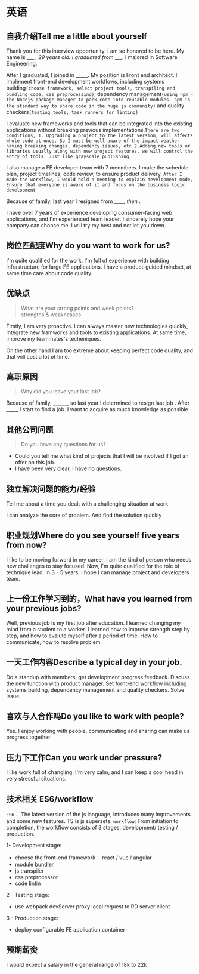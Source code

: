 # 英语

## 自我介绍Tell me a little about yourself

Thank you for this interview opportunity. I am so honored to be here. My name is \_\_\_ _, 29 years old. I graduated from_ \_\_\_. I majored in Software Engineering.

After I graduated, I joined in \_\_\_\_\_. My position is Front end architect. I implement front-end development workflows, including systems building`(choose framework, select project tools, transpiling and bundling code, css preprocessing)`, dependency management`(using npm - the Nodejs package manager to pack code into reusable modules. npm is the standard way to share code in the huge js community)` and quality checkers`(testing tools, task runners for linting)`

I evaluate new frameworks and tools that can be integrated into the existing applications without breaking previous implementations.`There are two conditions, 1. Upgrading a project to the latest version, will affects whole code at once. So I must be well aware of the impact weather having breaking changes, dependency issues, etc 2.Adding new tools or libraries usually along with new project features, we will control the entry of tools. Just like grayscale publishing`

I also manage a FE developer team with 7 menmbers. I make the schedule plan, project timelines, code review, to ensure product delivery. `After I made the workflow, I would hold a meeting to explain development mode, Ensure that everyone is aware of it and focus on the business logic development`

Because of family, last year I resigned from \_\_\_\__, then_ .

I have over 7 years of experience developing consumer-facing web applications, and I'm experienced team leader. I sincerely hope your company can choose me. I will try my best and not let you down.

## 岗位匹配度Why do you want to work for us?

I'm quite qualified for the work. I'm full of experience with building infrastructure for large FE applications. I have a product-guided mindset, at same time care about code quality.

## 优缺点

> What are your strong points and week points?   
>  strengths & weaknesses

Firstly, I am very proactive. I can always master new technologies quickly, Integrate new framworks and tools to existing applications. At same time, improve my teammates's techeniques.

On the other hand I am too extreme about keeping perfect code quality, and that will cost a lot of time.

## 离职原因

> Why did you leave your last job?

Because of family, \_\_\_\_\_\_, so last year I determined to resign last job . After \_\_\_\_\_ I start to find a job. I want to acquire as much knowledge as possible.

## 其他公司问题

> Do you have any questions for us?

* Could you tell me what kind of projects that I will be involved if I got an offer on this job.
* I have been very clear, I have no questions.

## 独立解决问题的能力/经验

Tell me about a time you dealt with a challenging situation at work.

I can analyze the core of problem. And find the solution quickly

## 职业规划Where do you see yourself five years from now?

I like to be moving forward in my career. I am the kind of person who needs new challenges to stay focused. Now, I'm quite qualified for the role of technique lead. In 3 - 5 years, I hope I can manage project and developers team.

## 上一份工作学习到的，What have you learned from your previous jobs?

Well, previous job is my first job after education. I learned changing my mind from a student to a worker. I learned how to improve strength step by step, and how to evalute myself after a period of time. How to communicate, how to resolve problem.

## 一天工作内容Describe a typical day in your job.

Do a standup with members, get development progress feedback. Discuss the new function with product manager. Set fornt-end workflow including systems building, dependency management and quality checkers. Solve issue.

## 喜欢与人合作吗Do you like to work with people?

Yes. I enjoy working with people, communicating and sharing can make us progress together.

## 压力下工作Can you work under pressure?

I like work full of changling. I'm very calm, and I can keep a cool head in very stressful situations.

## 技术相关 ES6/workflow

`ES6`： The latest version of the js language, introduces many improvements and some new features. TS is js supersets. `workflow`: From initiation to completion, the workflow consists of 3 stages: development/ testing / production.

 1- Development stage:

* choose the front-end framework： react / vue / angular
* module bundler
* js transpiler
* css preprocessor
* code lintin

2 - Testing stage:

* use webpack devServer proxy local request to RD server client

3 - Production stage:

* deploy configurable FE application container

## 预期薪资

I would expect a salary in the general range of 18k to 22k

